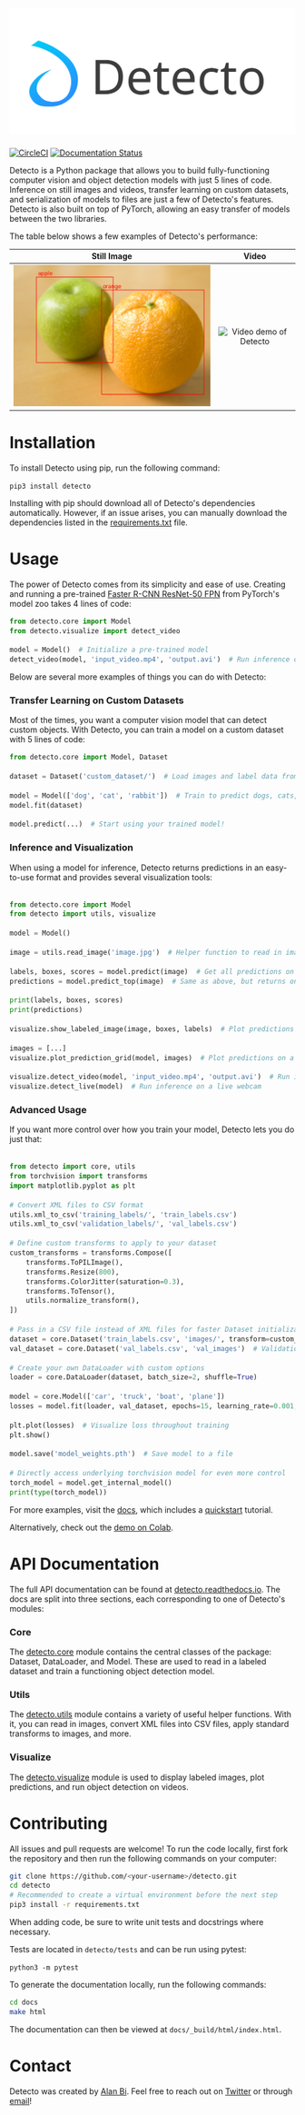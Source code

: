 ![Detecto Logo](assets/logo_words.svg)
--------------------------------------

[![CircleCI](https://circleci.com/gh/alankbi/detecto/tree/master.svg?style=svg)](https://circleci.com/gh/alankbi/detecto/tree/master)
[![Documentation Status](https://readthedocs.org/projects/detecto/badge/?version=latest)](https://detecto.readthedocs.io/en/latest/?badge=latest)


Detecto is a Python package that allows you to build fully-functioning computer vision and object detection models with just 5 lines of code. 
Inference on still images and videos, transfer learning on custom datasets, and serialization of models to files are just a few of Detecto's features. 
Detecto is also built on top of PyTorch, allowing an easy transfer of models between the two libraries.

The table below shows a few examples of Detecto's performance:   

Still Image                                                                   |  Video
:----------------------------------------------------------------------------:|:-----------------------------------------:
<img src="./assets/apple_orange.png" alt="Detecto still image" width="500px"> | ![Video demo of Detecto](assets/demo.gif)

# Installation

To install Detecto using pip, run the following command:

`pip3 install detecto`

Installing with pip should download all of Detecto's dependencies automatically. 
However, if an issue arises, you can manually download the dependencies listed in the [requirements.txt](requirements.txt) file.

# Usage

The power of Detecto comes from its simplicity and ease of use. Creating and running a pre-trained 
[Faster R-CNN ResNet-50 FPN](https://pytorch.org/docs/stable/torchvision/models.html#object-detection-instance-segmentation-and-person-keypoint-detection) 
from PyTorch's model zoo takes 4 lines of code:

```python
from detecto.core import Model
from detecto.visualize import detect_video

model = Model()  # Initialize a pre-trained model
detect_video(model, 'input_video.mp4', 'output.avi')  # Run inference on a video
```

Below are several more examples of things you can do with Detecto:

### Transfer Learning on Custom Datasets

Most of the times, you want a computer vision model that can detect custom objects. With Detecto, you can train a model on a custom dataset with 5 lines of code: 

```python
from detecto.core import Model, Dataset

dataset = Dataset('custom_dataset/')  # Load images and label data from the custom_dataset/ folder

model = Model(['dog', 'cat', 'rabbit'])  # Train to predict dogs, cats, and rabbits
model.fit(dataset)

model.predict(...)  # Start using your trained model!
```

### Inference and Visualization

When using a model for inference, Detecto returns predictions in an easy-to-use format and provides several visualization tools:

```python

from detecto.core import Model
from detecto import utils, visualize

model = Model()

image = utils.read_image('image.jpg')  # Helper function to read in images

labels, boxes, scores = model.predict(image)  # Get all predictions on an image
predictions = model.predict_top(image)  # Same as above, but returns only the top predictions

print(labels, boxes, scores)
print(predictions)

visualize.show_labeled_image(image, boxes, labels)  # Plot predictions on a single image

images = [...]
visualize.plot_prediction_grid(model, images)  # Plot predictions on a list of images

visualize.detect_video(model, 'input_video.mp4', 'output.avi')  # Run inference on a video
visualize.detect_live(model)  # Run inference on a live webcam
```

### Advanced Usage

If you want more control over how you train your model, Detecto lets you do just that:

```python

from detecto import core, utils
from torchvision import transforms
import matplotlib.pyplot as plt

# Convert XML files to CSV format
utils.xml_to_csv('training_labels/', 'train_labels.csv')
utils.xml_to_csv('validation_labels/', 'val_labels.csv')

# Define custom transforms to apply to your dataset
custom_transforms = transforms.Compose([
    transforms.ToPILImage(),
    transforms.Resize(800),
    transforms.ColorJitter(saturation=0.3),
    transforms.ToTensor(),
    utils.normalize_transform(),
])

# Pass in a CSV file instead of XML files for faster Dataset initialization speeds
dataset = core.Dataset('train_labels.csv', 'images/', transform=custom_transforms)
val_dataset = core.Dataset('val_labels.csv', 'val_images')  # Validation dataset for training

# Create your own DataLoader with custom options
loader = core.DataLoader(dataset, batch_size=2, shuffle=True) 

model = core.Model(['car', 'truck', 'boat', 'plane'])
losses = model.fit(loader, val_dataset, epochs=15, learning_rate=0.001, verbose=True)

plt.plot(losses)  # Visualize loss throughout training
plt.show()

model.save('model_weights.pth')  # Save model to a file

# Directly access underlying torchvision model for even more control
torch_model = model.get_internal_model()
print(type(torch_model))
```

For more examples, visit the [docs](https://detecto.readthedocs.io/), which includes a [quickstart](https://detecto.readthedocs.io/en/latest/usage/quickstart.html) tutorial.

Alternatively, check out the [demo on Colab](https://colab.research.google.com/drive/1ISaTV5F-7b4i2QqtjTa7ToDPQ2k8qEe0).  

# API Documentation

The full API documentation can be found at [detecto.readthedocs.io](https://detecto.readthedocs.io/en/latest/api/index.html).
The docs are split into three sections, each corresponding to one of Detecto's modules:

### Core

The [detecto.core](https://detecto.readthedocs.io/en/latest/api/core.html) module contains the central classes of the package: Dataset, DataLoader, and Model. 
These are used to read in a labeled dataset and train a functioning object detection model.

### Utils

The [detecto.utils](https://detecto.readthedocs.io/en/latest/api/utils.html) module contains a variety of useful helper functions. 
With it, you can read in images, convert XML files into CSV files, apply standard transforms to images, and more.

### Visualize

The [detecto.visualize](https://detecto.readthedocs.io/en/latest/api/visualize.html) module is used to display labeled images, plot predictions, and run object detection on videos.



# Contributing

All issues and pull requests are welcome! To run the code locally, first fork the repository and then run the following commands on your computer: 

```bash
git clone https://github.com/<your-username>/detecto.git
cd detecto
# Recommended to create a virtual environment before the next step
pip3 install -r requirements.txt
```

When adding code, be sure to write unit tests and docstrings where necessary. 

Tests are located in `detecto/tests` and can be run using pytest:

`python3 -m pytest`

To generate the documentation locally, run the following commands:

```bash
cd docs
make html
```

The documentation can then be viewed at `docs/_build/html/index.html`.

# Contact

Detecto was created by [Alan Bi](https://www.alanbi.com/). Feel free to reach out on [Twitter](https://twitter.com/alankbi) or through [email](mailto:alan.bi326@gmail.com)!
